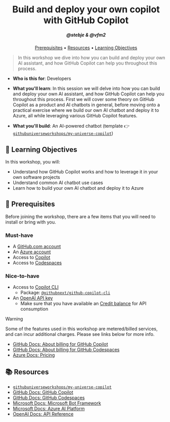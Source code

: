 <h1 align="center">Build and deploy your own copilot with GitHub Copilot</h1>
<h5 align="center">@stebje & @vfm2</h3>

<p align="center">
  <a href="#mega-prerequisites">Prerequisites</a> •  
  <a href="#books-resources">Resources</a> •
  <a href="#learning-objectives">Learning Objectives</a>
</p>

> In this workshop we dive into how you can build and deploy your own AI assistant, and how GitHub Copilot can help you throughout this process.

- **Who is this for**: Developers
- **What you'll learn**: In this session we will delve into how you can build and deploy your own AI assistant, and how GitHub Copilot can help you throughout this process. First we will cover some theory on GitHub Copilot as a product and AI chatbots in general, before moving onto a practical exercise where we build our own AI chatbot and deploy it to Azure, all while leveraging various GitHub Copilot features.

- **What you'll build**: An AI-powered chatbot (template :point_right: [`githubuniverseworkshops/my-universe-copilot`](https://github.com/githubuniverseworkshops/my-universe-copilot))

## :dart: Learning Objectives

In this workshop, you will:

- Understand how GitHub Copilot works and how to leverage it in your own software projects
- Understand common AI chatbot use cases
- Learn how to build your own AI chatbot and deploy it to Azure

## :mega: Prerequisites
Before joining the workshop, there are a few items that you will need to install or bring with you.

### Must-have

- A [GitHub.com account](https://github.com/)
- An [Azure account](https://azure.microsoft.com/en-us)
- Access to [Copilot](https://github.com/features/copilot)
- Access to [Codespaces](https://github.com/features/codespaces)

### Nice-to-have

- Access to [Copilot CLI](https://githubnext.com/projects/copilot-cli/)
  - Package: [`@githubnext/github-copilot-cli`](https://www.npmjs.com/package/@githubnext/github-copilot-cli)
- An [OpenAI API key](https://platform.openai.com/account/api-keys)
  - Make sure that you have available an [Credit balance](https://platform.openai.com/account/billing/overview) for API consumption

> [!WARNING]
> Some of the features used in this workshop are metered/billed services, and can incur additional charges. Please see links below for more info.
> - [GitHub Docs: About billing for GitHub Copilot](https://docs.github.com/en/billing/managing-billing-for-github-copilot/about-billing-for-github-copilot)
> - [GitHub Docs: About billing for GitHub Codespaces](https://docs.github.com/en/billing/managing-billing-for-github-codespaces/about-billing-for-github-codespaces)
> - [Azure Docs: Pricing](https://azure.microsoft.com/en-us/pricing/)

## :books: Resources
- [`githubuniverseworkshops/my-universe-copilot`](https://github.com/githubuniverseworkshops/my-universe-copilot)
- [GitHub Docs: GitHub Copilot](https://docs.github.com/copilot)
- [GitHub Docs: GitHub Codespaces](https://docs.github.com/en/codespaces)
- [Microsoft Docs: Microsoft Bot Framework](https://dev.botframework.com/)
- [Microsoft Docs: Azure AI Platform](https://azure.microsoft.com/en-us/solutions/ai)
- [OpenAI Docs: API Reference](https://platform.openai.com/docs/api-reference)
